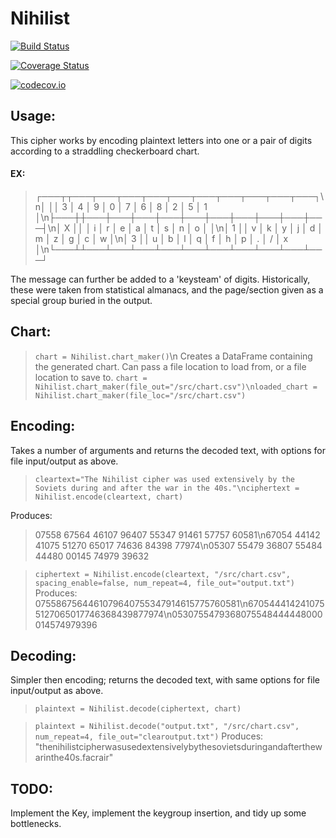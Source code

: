 # Nihilist

[![Build Status](https://travis-ci.org/FLCN17/Nihilist.jl.svg?branch=master)](https://travis-ci.org/FLCN17/Nihilist.jl)

[![Coverage Status](https://coveralls.io/repos/FLCN17/Nihilist.jl/badge.svg?branch=master&service=github)](https://coveralls.io/github/FLCN17/Nihilist.jl?branch=master)

[![codecov.io](http://codecov.io/github/FLCN17/Nihilist.jl/coverage.svg?branch=master)](http://codecov.io/github/FLCN17/Nihilist.jl?branch=master)


## Usage:

This cipher works by encoding plaintext letters into one or a pair of digits according to a straddling checkerboard chart.

#### EX: 
>┌───┬┬───┬───┬───┬───┬───┬───┬───┬───┬───┬───┐\n│   ││ 3 │ 4 │ 9 │ 0 │ 7 │ 6 │ 8 │ 2 │ 5 │ 1 │\n├───┼┼───┼───┼───┼───┼───┼───┼───┼───┼───┼───┤\n│ X ││   │ i │ r │ e │ a │ t │ s │ n │ o │   │\n│ 1 ││ v │ k │ y │ j │ d │ m │ z │ g │ c │ w │\n│ 3 ││ u │ b │ l │ q │ f │ h │ p │ . │ / │ x │\n└───┴┴───┴───┴───┴───┴───┴───┴───┴───┴───┴───┘

The message can further be added to a 'keysteam' of digits. Historically, these were taken from statistical almanacs, and the page/section given as a special group buried in the output.

## Chart:

> `chart = Nihilist.chart_maker()`\n
Creates a DataFrame containing the generated chart. Can pass a file location to load from, or a file location to save to.
> ```chart = Nihilist.chart_maker(file_out="/src/chart.csv")\nloaded_chart = Nihilist.chart_maker(file_loc="/src/chart.csv")```

## Encoding:
Takes a number of arguments and returns the decoded text, with options for file input/output as above.
>```cleartext="The Nihilist cipher was used extensively by the Soviets during and after the war in the 40s."\nciphertext = Nihilist.encode(cleartext, chart)```

Produces:
> 07558 67564 46107 96407 55347 91461 57757 60581\n67054 44142 41075 51270 65017 74636 84398 77974\n05307 55479 36807 55484 44480 00145 74979 39632

> ```ciphertext = Nihilist.encode(cleartext, "/src/chart.csv", spacing_enable=false, num_repeat=4, file_out="output.txt")```
Produces:
> 0755867564461079640755347914615775760581\n6705444142410755127065017746368439877974\n0530755479368075548444448000014574979396

## Decoding:
Simpler then encoding; returns the decoded text, with same options for file input/output as above.
> ```plaintext = Nihilist.decode(ciphertext, chart)```

> ```plaintext = Nihilist.decode("output.txt", "/src/chart.csv", num_repeat=4, file_out="clearoutput.txt")```
Produces:
> "thenihilistcipherwasusedextensivelybythesovietsduringandafterthewarinthe40s.facrair"

## TODO:
Implement the Key, implement the keygroup insertion, and tidy up some bottlenecks.
